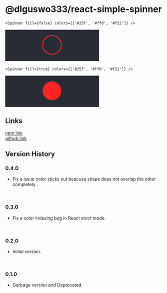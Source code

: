 # @dlguswo333/react-simple-spinner
```JSX
<Spinner fill={false} colors={['#25f', '#ff0', '#f22']} />
```
![spinner-fill-false](./public/spinner-fill-false.gif)
<br>

```JSX
<Spinner fill={true} colors={['#25f', '#ff0', '#f22']} />
```
![spinner-fill-false](./public/spinner-fill-true.gif)
<br>

## Links
[npm link](https://www.npmjs.com/package/@dlguswo333/react-simple-spinner)
<br>
[github link](https://github.com/dlguswo333/react-simple-spinner)
<br>

## Version History
### 0.4.0
- Fix a issue color sticks out beacuse shape does not overlap the other completely .
<br>

### 0.3.0
- Fix a color indexing bug in React strict mode.
<br>

### 0.2.0 
- Initial version.
<br>

### 0.1.0
- Garbage version and Deprecated.